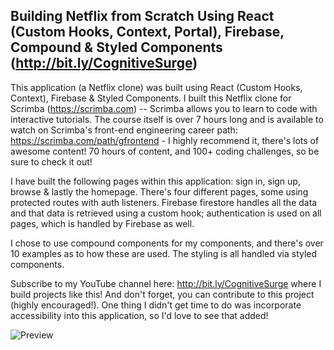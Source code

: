 ## Building Netflix from Scratch Using React (Custom Hooks, Context, Portal), Firebase, Compound & Styled Components (http://bit.ly/CognitiveSurge)

This application (a Netflix clone) was built using React (Custom Hooks, Context), Firebase & Styled Components. I built this Netflix clone for Scrimba (https://scrimba.com) -- Scrimba allows you to learn to code with interactive tutorials. The course itself is over 7 hours long and is available to watch on Scrimba's front-end engineering career path: https://scrimba.com/path/gfrontend - I highly recommend it, there's lots of awesome content! 70 hours of content, and 100+ coding challenges, so be sure to check it out!

I have built the following pages within this application: sign in, sign up, browse & lastly the homepage. There's four different pages, some using protected routes with auth listeners. Firebase firestore handles all the data and that data is retrieved using a custom hook; authentication is used on all pages, which is handled by Firebase as well.

I chose to use compound components for my components, and there's over 10 examples as to how these are used. The styling is all handled via styled components.

Subscribe to my YouTube channel here: http://bit.ly/CognitiveSurge where I build projects like this! And don't forget, you can contribute to this project (highly encouraged!). One thing I didn't get time to do was incorporate accessibility into this application, so I'd love to see that added!

![Preview](netflix-preview.png?raw=true)
